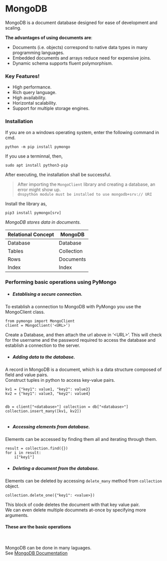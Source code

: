 <h1 class="code-line" data-line-start=0 data-line-end=1 ><a id="MongoDB_0"></a>MongoDB</h1>
<p class="has-line-data" data-line-start="3" data-line-end="4">MongoDB is a document database designed for ease of development and scaling.</p>
<p class="has-line-data" data-line-start="5" data-line-end="6"><strong>The advantages of using documents are</strong>:</p>
<ul>
<li class="has-line-data" data-line-start="6" data-line-end="7">Documents (i.e. objects) correspond to native data types in many programming languages.</li>
<li class="has-line-data" data-line-start="7" data-line-end="8">Embedded documents and arrays reduce need for expensive joins.</li>
<li class="has-line-data" data-line-start="8" data-line-end="10">Dynamic schema supports fluent polymorphism.</li>
</ul>
<h3 class="code-line" data-line-start=10 data-line-end=11 ><a id="Key_Features_10"></a>Key Features!</h3>
<ul>
<li class="has-line-data" data-line-start="12" data-line-end="13">High performance.</li>
<li class="has-line-data" data-line-start="13" data-line-end="14">Rich query language.</li>
<li class="has-line-data" data-line-start="14" data-line-end="15">High availability.</li>
<li class="has-line-data" data-line-start="15" data-line-end="16">Horizontal scalability.</li>
<li class="has-line-data" data-line-start="16" data-line-end="18">Support for multiple storage engines.</li>
</ul>
<h3 class="code-line" data-line-start=18 data-line-end=19 ><a id="Installation_18"></a>Installation</h3>
<p class="has-line-data" data-line-start="20" data-line-end="21">If you are on a windows operating system, enter the following command in cmd.</p>
<pre><code class="has-line-data" data-line-start="22" data-line-end="24" class="language-python">python -m pip install pymongo
</code></pre>
<p class="has-line-data" data-line-start="25" data-line-end="26">If you use a terminnal, then,</p>
<pre><code class="has-line-data" data-line-start="27" data-line-end="29" class="language-python">sudo apt install python3-pip
</code></pre>
<p class="has-line-data" data-line-start="29" data-line-end="30">After executing, the installation shall be successful.</p>
<blockquote>
<p class="has-line-data" data-line-start="31" data-line-end="33">After importing the <code>MongoClient</code> library and creating a database, an error might show up.<br>
<code>dnspython module must be installed to use mongodb+srv:// URI</code></p>
</blockquote>
<p class="has-line-data" data-line-start="34" data-line-end="35">Install the library as,</p>
<pre><code class="has-line-data" data-line-start="36" data-line-end="38" class="language-python">pip3 install pymongo[srv]
</code></pre>
<p class="has-line-data" data-line-start="0" data-line-end="1"><em>MongoDB stores data in documents.</em></p>
<table class="table table-striped table-bordered">
<thead>
<tr>
<th>Relational Concept</th>
<th>MongoDB</th>
</tr>
</thead>
<tbody>
<tr>
<td>Database</td>
<td>Database</td>
</tr>
<tr>
<td>Tables</td>
<td>Collection</td>
</tr>
<tr>
<td>Rows</td>
<td>Documents</td>
</tr>
<tr>
<td>Index</td>
<td>Index</td>
</tr>
</tbody>
</table>
<h3 class="code-line" data-line-start=9 data-line-end=10 ><a id="Performing_basic_operations_using_PyMongo_9"></a>Performing basic operations using PyMongo</h3>
<ul>
<li class="has-line-data" data-line-start="11" data-line-end="12">
<h5 class="code-line" data-line-start=11 data-line-end=12 ><a id="Establising_a_secure_connection_11"></a>Establising a secure connection.</h5>
</li>
</ul>
<p class="has-line-data" data-line-start="12" data-line-end="13">To establish a connection to MongoDB with PyMongo you use the MongoClient class.</p>
<pre><code class="has-line-data" data-line-start="15" data-line-end="18" class="language-python">from pymongo import MongoClient
client = MongoClient('&lt;URL&gt;’)
</code></pre>
<p class="has-line-data" data-line-start="19" data-line-end="20">Create a Database, and then attach the url above in ‘&lt;URL&gt;’. This will check for the username and the password required to access the database and establish a connection to the server.</p>
<ul>
<li class="has-line-data" data-line-start="21" data-line-end="22">
<h5 class="code-line" data-line-start=21 data-line-end=22 ><a id="Adding_data_to_the_database_21"></a>Adding data to the database.</h5>
</li>
</ul>
<p class="has-line-data" data-line-start="22" data-line-end="24">A record in MongoDB is a document, which is a data structure composed of field and value pairs.<br>
Construct tuples in python to access key-value pairs.</p>
<pre><code class="has-line-data" data-line-start="26" data-line-end="34" class="language-python">kv1 = {<span class="hljs-string">"key1"</span>: value1, <span class="hljs-string">"key2"</span>: value2}
kv2 = {<span class="hljs-string">"key1"</span>: value3, <span class="hljs-string">"key2"</span>: value4}

db = client["&lt;database&gt;"]
collection = db["&lt;database&gt;"]
collection.insert_many([kv1, kv2])
</code></pre>
<ul>
<li class="has-line-data" data-line-start="35" data-line-end="36">
<h5 class="code-line" data-line-start=35 data-line-end=36 ><a id="Accessing_elements_from_database_35"></a>Accessing elements from database.</h5>
</li>
</ul>
<p class="has-line-data" data-line-start="36" data-line-end="37">Elements can be accessed by finding them all and iterating through them.</p>
<pre><code class="has-line-data" data-line-start="39" data-line-end="44" class="language-python">result = collection.find({})
for i in result:
    i["key1"]
</code></pre>
<ul>
<li class="has-line-data" data-line-start="45" data-line-end="46">
<h5 class="code-line" data-line-start=45 data-line-end=46 ><a id="Deleting_a_document_from_the_database_45"></a>Deleting a document from the database.</h5>
</li>
</ul>
<p class="has-line-data" data-line-start="46" data-line-end="47">Elements can be deleted by accessing <code>delete_many</code> method from <code>collection</code> object.</p>
<pre><code class="has-line-data" data-line-start="49" data-line-end="51" class="language-python">collection.delete_one({<span class="hljs-string">"key1"</span>: &lt;value&gt;})
</code></pre>
<p class="has-line-data" data-line-start="52" data-line-end="54">This block of code deletes the document with that key value pair.<br>
We can even delete multiple documnets at-once by specifying more arguments.</p>
<h4 class="code-line" data-line-start=55 data-line-end=56 ><a id="These_are_the_basic_operations_55"></a>These are the basic operations</h4>
<br>
<p class="has-line-data" data-line-start="57" data-line-end="59">MongoDB can be done in many laguages.<br>
See <a href="https://docs.mongodb.com/manual/">MongoDB Documentation</a></p>
